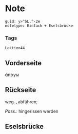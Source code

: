 # Note
```
guid: y>^bL.^-2e
notetype: Einfach + Eselsbrücke
```

### Tags
```
Lektion44
```

## Vorderseite
ἀπάγω

## Rückseite
weg-, abführen;<div><i>Pass.</i>: hingerissen werden</div>

## Eselsbrücke

